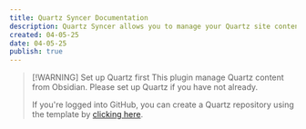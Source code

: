 ```yaml
---
title: Quartz Syncer Documentation
description: Quartz Syncer allows you to manage your Quartz site content from Obsidian.
created: 04-05-25
date: 04-05-25
publish: true
---
```


> [!WARNING] Set up Quartz first
> This plugin manage Quartz content from Obsidian. Please set up Quartz if you have not already.
>
> If you're logged into GitHub, you can create a Quartz repository using the template by [clicking here](https://github.com/new?template_name=quartz&template_owner=jackyzha0).

